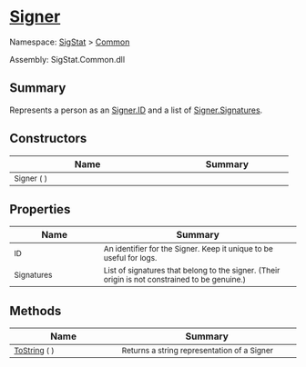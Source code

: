 # [Signer](./Signer.md)

Namespace: [SigStat]() > [Common](./README.md)

Assembly: SigStat.Common.dll

## Summary
Represents a person as an [Signer.ID](https://github.com/hargitomi97/sigstat/blob/master/docs/md/SigStat/Common/Signer.md) and a list of [Signer.Signatures](https://github.com/hargitomi97/sigstat/blob/master/docs/md/SigStat/Common/Signer.md).

## Constructors

| Name | Summary | 
| --- | --- | 
| <sub>Signer (  )</sub><img width=200/>| <sub></sub><img width=200/>| <br>


## Properties

| Name | Summary | 
| --- | --- | 
| <sub>ID</sub><img width=200/>| <sub>An identifier for the Signer. Keep it unique to be useful for logs.</sub><img width=200/>| <br>
| <sub>Signatures</sub><img width=200/>| <sub>List of signatures that belong to the signer.  (Their origin is not constrained to be genuine.)</sub><img width=200/>| <br>


## Methods

| Name | Summary | 
| --- | --- | 
| <sub>[ToString](./Methods/Signer-100663452.md) (  )</sub><img width=200/>| <sub>Returns a string representation of a Signer</sub><img width=200/>| <br>


